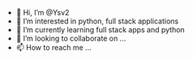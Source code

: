 - 👋 Hi, I’m @Ysv2
- 👀 I’m interested in python, full stack applications
- 🌱 I’m currently learning full stack apps and python
- 💞️ I’m looking to collaborate on ...
- 📫 How to reach me ...

<!---
Ysv2/Ysv2 is a ✨ special ✨ repository because its `README.md` (this file) appears on your GitHub profile.
You can click the Preview link to take a look at your changes.
--->
